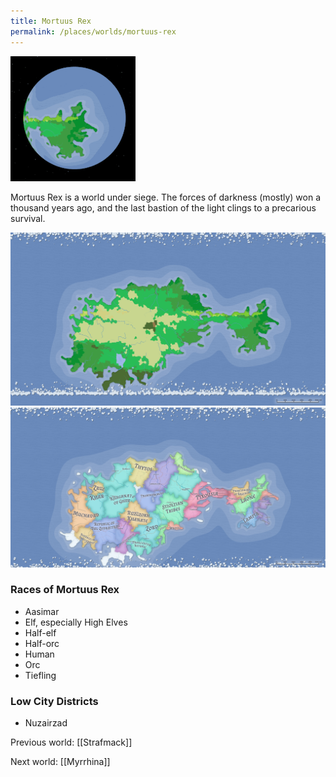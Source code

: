 ```yaml
---
title: Mortuus Rex
permalink: /places/worlds/mortuus-rex
---
```

![Mortuus Rex from Orbit](../../assets/img/mortuus-rex-orbit.gif)

Mortuus Rex is a world under siege. The forces of darkness (mostly) won a thousand years ago, and the last bastion of the light clings to a precarious survival.

![Mortuus Rex Biomes](../../assets/img/mortuus-rex-biomes.png)
![Mortuus Rex Political](../../assets/img/mortuus-rex-political.png)

### Races of Mortuus Rex
- Aasimar
- Elf, especially High Elves
- Half-elf
- Half-orc
- Human
- Orc
- Tiefling

### Low City Districts
- Nuzairzad

Previous world: [[Strafmack]]

Next world: [[Myrrhina]]